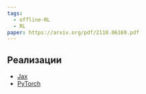 ```yaml
---
tags:
  - offline-RL
  - RL
paper: https://arxiv.org/pdf/2110.06169.pdf
---
```


## Реализации

- [Jax](https://github.com/ikostrikov/implicit_q_learning)
- [PyTorch](https://github.com/Manchery/iql-pytorch)